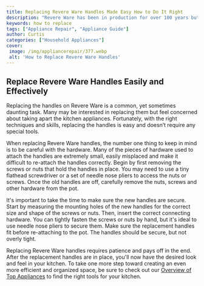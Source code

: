 ```yaml
---
title: Replacing Revere Ware Handles Made Easy How to Do It Right
description: "Revere Ware has been in production for over 100 years but the kitchen staple can need an upgrade over time Learn how to easily replace the handles on pieces of Revere Ware in this must-read blog post"
keywords: how to replace
tags: ["Appliance Repair", "Appliance Guide"]
author: Curtis
categories: ["Household Appliances"]
cover: 
 image: /img/appliancerepair/377.webp
 alt: 'How to Replace Revere Ware Handles'
---
```

## Replace Revere Ware Handles Easily and Effectively
Replacing the handles on Revere Ware is a common, yet sometimes daunting task. Many may be interested in replacing them but feel concerned about taking apart the kitchen appliances. Fortunately, with the right techniques and skills, replacing the handles is easy and doesn’t require any special tools. 

When replacing Revere Ware handles, the number one thing to keep in mind is to be careful with the hardware. Many of the pieces of hardware used to attach the handles are extremely small, easily misplaced and make it difficult to re-attach the handles correctly. Begin by first removing the screws or nuts that hold the handles in place. You may need to use a tiny flathead screwdriver or a set of needle nose pliers to access the nuts or screws. Once the old handles are off, carefully remove the nuts, screws and other hardware from the pot. 

It's important to take the time to make sure the new handles are secure. Start by measuring the mounting holes of the new handles for the correct size and shape of the screws or nuts. Then, insert the correct connecting hardware. You can tightly fasten the screws or nuts by hand, but it's ideal to use needle nose pliers to secure them. Make sure the replacement handles fit before re-attaching to the pot. The handles should be secure, but not overly tight. 

Replacing Revere Ware handles requires patience and pays off in the end. After the replacement handles are in place, you'll now have the desired look and feel in your kitchen. To take one more step toward creating an even more efficient and organized space, be sure to check out our [Overview of Top Appliances](./pages/appliance-overview) to find the right tools for your kitchen.
